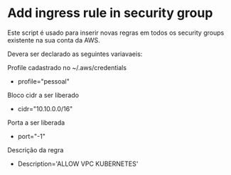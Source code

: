 # Add ingress rule in security group

Este script é usado para inserir novas regras em todos os security groups existente na sua conta da AWS.

Devera ser declarado as seguintes variavaeis:

Profile cadastrado no ~/.aws/credentials

- profile="pessoal"  

Bloco cidr a ser liberado

- cidr="10.10.0.0/16"

Porta a ser liberada

- port="-1" 

Descrição da regra

- Description='ALLOW VPC KUBERNETES'
